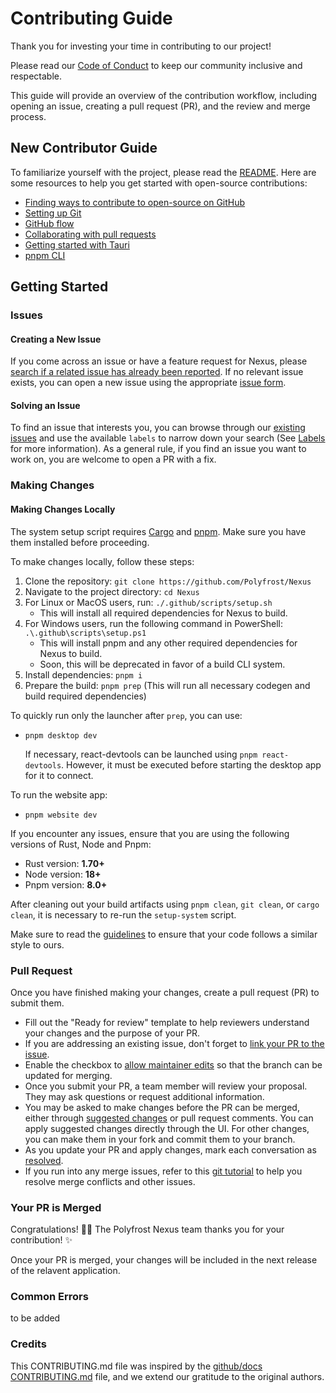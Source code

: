 # Contributing Guide

Thank you for investing your time in contributing to our project!

Please read our [Code of Conduct](./CODE_OF_CONDUCT.md) to keep our community inclusive and respectable.

This guide will provide an overview of the contribution workflow, including opening an issue, creating a pull request (PR), and the review and merge process.

## New Contributor Guide

To familiarize yourself with the project, please read the [README](README.md). Here are some resources to help you get started with open-source contributions:

- [Finding ways to contribute to open-source on GitHub](https://docs.github.com/en/get-started/exploring-projects-on-github/finding-ways-to-contribute-to-open-source-on-github)
- [Setting up Git](https://docs.github.com/en/get-started/quickstart/set-up-git)
- [GitHub flow](https://docs.github.com/en/get-started/quickstart/github-flow)
- [Collaborating with pull requests](https://docs.github.com/en/github/collaborating-with-pull-requests)
- [Getting started with Tauri](https://tauri.app/v1/guides/getting-started/prerequisites)
- [pnpm CLI](https://pnpm.io/pnpm-cli)

## Getting Started

### Issues

#### Creating a New Issue

If you come across an issue or have a feature request for Nexus, please [search if a related issue has already been reported](https://docs.github.com/en/github/searching-for-information-on-github/searching-on-github/searching-issues-and-pull-requests#search-by-the-title-body-or-comments). If no relevant issue exists, you can open a new issue using the appropriate [issue form](https://github.com/Polyfrost/Nexus/issues/new/choose).

#### Solving an Issue

To find an issue that interests you, you can browse through our [existing issues](https://github.com/Polyfrost/Nexus/issues) and use the available `labels` to narrow down your search (See [Labels](https://github.com/Polyfrost/Nexus/labels) for more information). As a general rule, if you find an issue you want to work on, you are welcome to open a PR with a fix.

### Making Changes

#### Making Changes Locally

The system setup script requires [Cargo](https://doc.rust-lang.org/cargo/getting-started/installation.html) and [pnpm](https://pnpm.io/installation). Make sure you have them installed before proceeding.

To make changes locally, follow these steps:

1. Clone the repository: `git clone https://github.com/Polyfrost/Nexus`
2. Navigate to the project directory: `cd Nexus`
3. For Linux or MacOS users, run: `./.github/scripts/setup.sh`
   - This will install all required dependencies for Nexus to build.
4. For Windows users, run the following command in PowerShell: `.\.github\scripts\setup.ps1`
   - This will install pnpm and any other required dependencies for Nexus to build.
   - Soon, this will be deprecated in favor of a build CLI system.
5. Install dependencies: `pnpm i`
6. Prepare the build: `pnpm prep` (This will run all necessary codegen and build required dependencies)

To quickly run only the launcher after `prep`, you can use:

- `pnpm desktop dev`

  If necessary, react-devtools can be launched using `pnpm react-devtools`.
  However, it must be executed before starting the desktop app for it to connect.

To run the website app:

- `pnpm website dev`

If you encounter any issues, ensure that you are using the following versions of Rust, Node and Pnpm:

- Rust version: **1.70+**
- Node version: **18+**
- Pnpm version: **8.0+**

After cleaning out your build artifacts using `pnpm clean`, `git clean`, or `cargo clean`, it is necessary to re-run the `setup-system` script.

Make sure to read the [guidelines](https://docs.polyfrost.org/nexus/developers/prerequisites/guidelines) to ensure that your code follows a similar style to ours.

### Pull Request

Once you have finished making your changes, create a pull request (PR) to submit them.

- Fill out the "Ready for review" template to help reviewers understand your changes and the purpose of your PR.
- If you are addressing an existing issue, don't forget to [link your PR to the issue](https://docs.github.com/en/issues/tracking-your-work-with-issues/linking-a-pull-request-to-an-issue).
- Enable the checkbox to [allow maintainer edits](https://docs.github.com/en/github/collaborating-with-issues-and-pull-requests/allowing-changes-to-a-pull-request-branch-created-from-a-fork) so that the branch can be updated for merging.
- Once you submit your PR, a team member will review your proposal. They may ask questions or request additional information.
- You may be asked to make changes before the PR can be merged, either through [suggested changes](https://docs.github.com/en/github/collaborating-with-issues-and-pull-requests/incorporating-feedback-in-your-pull-request) or pull request comments. You can apply suggested changes directly through the UI. For other changes, you can make them in your fork and commit them to your branch.
- As you update your PR and apply changes, mark each conversation as [resolved](https://docs.github.com/en/github/collaborating-with-issues-and-pull-requests/commenting-on-a-pull-request#resolving-conversations).
- If you run into any merge issues, refer to this [git tutorial](https://lab.github.com/githubtraining/managing-merge-conflicts) to help you resolve merge conflicts and other issues.

### Your PR is Merged

Congratulations! 🎉🎉 The Polyfrost Nexus team thanks you for your contribution! ✨

Once your PR is merged, your changes will be included in the next release of the relavent application.

### Common Errors

to be added

### Credits

This CONTRIBUTING.md file was inspired by the [github/docs CONTRIBUTING.md](https://github.com/github/docs/blob/main/CONTRIBUTING.md) file, and we extend our gratitude to the original authors.
